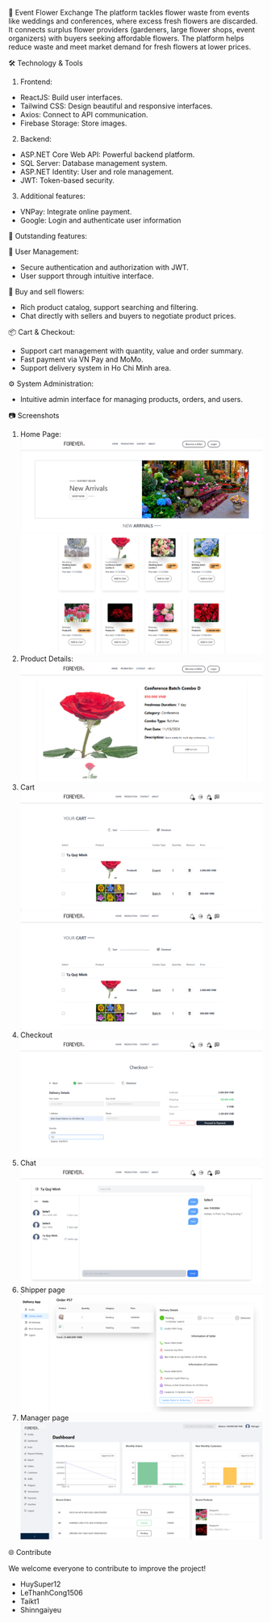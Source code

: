 🌸 Event Flower Exchange
The platform tackles flower waste from events like weddings and conferences, where excess fresh flowers are discarded. It connects surplus flower providers (gardeners, large flower shops, event organizers) with buyers seeking affordable flowers. The platform helps reduce waste and meet market demand for fresh flowers at lower prices.

🛠️ Technology & Tools
1. Frontend:
+ ReactJS: Build user interfaces.
+ Tailwind CSS: Design beautiful and responsive interfaces.
+ Axios: Connect to API communication.
+ Firebase Storage: Store images.
  
2. Backend:
+ ASP.NET Core Web API: Powerful backend platform.
+ SQL Server: Database management system.
+ ASP.NET Identity: User and role management.
+ JWT: Token-based security.

3. Additional features:
+ VNPay: Integrate online payment.
+ Google: Login and authenticate user information
  
🚀 Outstanding features:

🌿 User Management:

+ Secure authentication and authorization with JWT.
+ User support through intuitive interface.
  
🌸 Buy and sell flowers:

+ Rich product catalog, support searching and filtering.
+ Chat directly with sellers and buyers to negotiate product prices.

📦 Cart & Checkout:

+ Support cart management with quantity, value and order summary.
+ Fast payment via VN Pay and MoMo.
+ Support delivery system in Ho Chi Minh area.
  
⚙️ System Administration:

+ Intuitive admin interface for managing products, orders, and users.

📷 Screenshots
1. Home Page: 
![](image/HomePage.png)
![](image/HomePage1.png)
2. Product Details:
![](image/ProductDetail.png)
3. Cart 
![](image/Cart.png)
![](image/Cart1.png)
4. Checkout
![](image/Checkout.png)
5. Chat
![](image/Chat.png)
6. Shipper page
![](image/DeliveryPage.png)
7. Manager page
![](image/ManagerPage.png)

🌐 Contribute

We welcome everyone to contribute to improve the project!
+ HuySuper12
+ LeThanhCong1506
+ Taikt1
+ Shinngaiyeu
